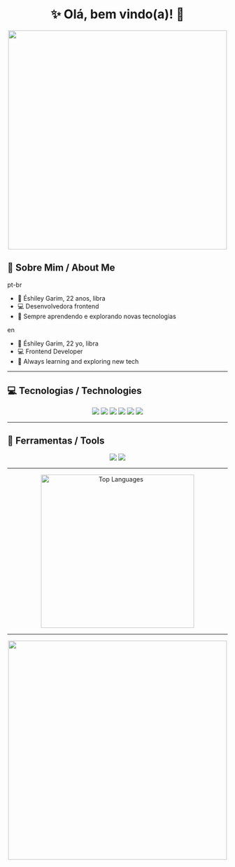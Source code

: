 <h1 align="center">✨ Olá, bem vindo(a)! 🌿</h1>

<p align="center">
  <img src="https://media0.giphy.com/media/v1.Y2lkPTc5MGI3NjExcjVkZnZjZGN2b3o0NG44Z3hhOWl0ZXBqN2pldDY4ODd4NnV6NXV1NyZlcD12MV9pbnRlcm5hbF9naWZfYnlfaWQmY3Q9Zw/PQh01joFJlU6A/giphy.gif" width="500"/>
</p>

## 🌿 Sobre Mim / About Me  

pt-br  
- 🌸 Éshiley Garim, 22 anos, libra
- 💻 Desenvolvedora frontend  
- 🌱 Sempre aprendendo e explorando novas tecnologias  


en
- 🌸 Éshiley Garim, 22 yo, libra
- 💻 Frontend Developer
- 🌱 Always learning and exploring new tech   

---

## 💻 Tecnologias / Technologies  

<p align="center">
  <img src="https://img.shields.io/badge/Python-ffcce6?style=for-the-badge&logo=python&logoColor=000000"/>
  <img src="https://img.shields.io/badge/JavaScript-ffcce6?style=for-the-badge&logo=javascript&logoColor=000000"/>
  <img src="https://img.shields.io/badge/React-ffcce6?style=for-the-badge&logo=react&logoColor=000000"/>
  <img src="https://img.shields.io/badge/Flutter-ffcce6?style=for-the-badge&logo=flutter&logoColor=000000"/>
  <img src="https://img.shields.io/badge/Unity-ffcce6?style=for-the-badge&logo=unity&logoColor=000000"/>
  <img src="https://img.shields.io/badge/Node.js-ffcce6?style=for-the-badge&logo=node.js&logoColor=000000"/>
</p>

---

## 🎨 Ferramentas / Tools  

<p align="center">
  <img src="https://img.shields.io/badge/Figma-aee6d8?style=for-the-badge&logo=figma&logoColor=000000"/>
  <img src="https://img.shields.io/badge/Canva-aee6d8?style=for-the-badge&logo=canva&logoColor=000000"/>
</p>

---

<p align="center">
  <!--<img src="https://github-readme-stats.vercel.app/api?username=eshpuff&show_icons=true&theme=transparent&title_color=ffb6c1&icon_color=ffb6c1&text_color=ffb6c1&hide_border=true" width="450" alt="GitHub Stats"/>-->
  <img src="https://github-readme-stats.vercel.app/api/top-langs/?username=eshpuff&layout=compact&theme=transparent&title_color=ffb6c1&text_color=ffb6c1&hide_border=true" width="350" alt="Top Languages"/>
</p>

---
<p align="center">
  <img src="https://media3.giphy.com/media/v1.Y2lkPTc5MGI3NjExbzdvZ2pvY2g1c295YmtkMXdjZnZldG0yamE0enc5dTdmbXByNW9lcSZlcD12MV9pbnRlcm5hbF9naWZfYnlfaWQmY3Q9Zw/5dyi5lnOgxeQU/giphy.gif" width="500"/><br/>

